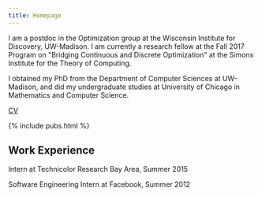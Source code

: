 ```yaml
---
title: Homepage
---
```


I am a postdoc in the Optimization group at the Wisconsin Institute for
Discovery, UW-Madison. I am currently a research fellow at the Fall 2017
Program on "Bridging Continuous and Discrete Optimization" at the Simons
Institute for the Theory of Computing.

I obtained my PhD from the Department of Computer Sciences at
UW-Madison, and did my undergraduate studies at University of Chicago in
Mathematics and Computer Science.

[CV](./cv20171101.pdf)

{% include pubs.html %}

## Work Experience

Intern at Technicolor Research Bay Area, Summer 2015

Software Engineering Intern at Facebook, Summer 2012
